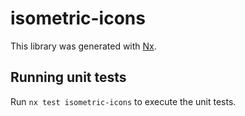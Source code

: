 # isometric-icons

This library was generated with [Nx](https://nx.dev).

## Running unit tests

Run `nx test isometric-icons` to execute the unit tests.
